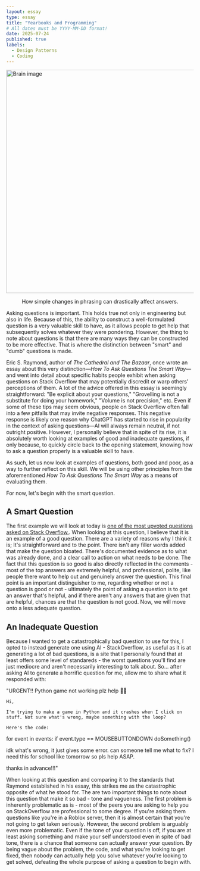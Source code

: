 ```yaml
---
layout: essay
type: essay
title: "Yearbooks and Programming"
# All dates must be YYYY-MM-DD format!
date: 2025-07-24
published: true
labels:
  - Design Patterns
  - Coding
---
```

<img 
  src="../img/brain.jpg" 
  class="img-fluid rounded mx-auto d-block" 
  style="width: 600px;" 
  alt="Brain image">

<div style="text-align: center;">
  How simple changes in phrasing can drastically affect answers.
</div>


 Asking questions is important. This holds true not only in engineering but also in life. Because of this, the ability to construct a well-formulated question is a very valuable skill to have, as it allows people to get help that subsequently solves whatever they were pondering. However, the thing to note about questions is that there are many ways they can be constructed to be more effective. That is where the distinction between "smart" and "dumb" questions is made.

Eric S. Raymond, author of *The Cathedral and The Bazaar*, once wrote an essay about this very distinction—*How To Ask Questions The Smart Way*—and went into detail about specific habits people exhibit when asking questions on Stack Overflow that may potentially discredit or warp others’ perceptions of them. A lot of the advice offered in this essay is seemingly straightforward: "Be explicit about your questions," "Grovelling is not a substitute for doing your homework," "Volume is not precision," etc. Even if some of these tips may seem obvious, people on Stack Overflow often fall into a few pitfalls that may invite negative responses. This negative response is likely one reason why ChatGPT has started to rise in popularity in the context of asking questions—AI will always remain neutral, if not outright positive. However, I personally believe that in spite of its rise, it is absolutely worth looking at examples of good and inadequate questions, if only because, to quickly circle back to the opening statement, knowing how to ask a question properly is a valuable skill to have.

As such, let us now look at examples of questions, both good and poor, as a way to further reflect on this skill. We will be using other principles from the aforementioned *How To Ask Questions The Smart Way* as a means of evaluating them.

For now, let's begin with the smart question.

## A Smart Question

The first example we will look at today is [one of the most upvoted questions asked on Stack Overflow.](https://stackoverflow.com/questions/2003505/how-do-i-delete-a-git-branch-locally-and-remotely). When looking at this question, I believe that it is an example of a good question. There are a variety of reasons why I think it is; It's straightforward and to the point. There isn't any filler words added that make the question bloated. There's documented evidence as to what was already done, and a clear call to action on what needs to be done. The fact that this question is so good is also directly reflected in the comments - most of the top answers are extremely helpful, and professional, polite, like people there want to help out and genuinely answer the question. This final point is an important distinguisher to me, regarding whether or not a question is good or not - ultimately the point of asking a question is to get an answer that's helpful, and if there aren't any answers that are given that are helpful, chances are that the question is not good. Now, we will move onto a less adequate question.


## An Inadequate Question

Because I wanted to get a catastrophically bad question to use for this, I opted to instead generate one using AI - StackOverflow, as useful as it is at generating a lot of bad questions, is a site that I personally found that at least offers some level of standareds - the worst questions you'll find are just mediocre and aren't necessarily interesting to talk about. So... after asking AI to generate a horrific question for me, allow me to share what it responded with:

"URGENT!! Python game not working plz help 🙏😭

    Hi,

    I'm trying to make a game in Python and it crashes when I click on stuff. Not sure what's wrong, maybe something with the loop?

    Here's the code:

for event in events:
if event.type == MOUSEBUTTONDOWN
doSomething()

idk what's wrong, it just gives some error. can someone tell me what to fix? I need this for school like tomorrow so pls help ASAP.

thanks in advance!!!"

When looking at this question and comparing it to the standards that Raymond established in his essay, this strikes me as the catastrophic opposite of what he stood for. The are two important things to note about this question that make it so bad - tone and vagueness. The first problem is inherently problematic as is - most of the peers you are asking to help you on StackOverflow are professional to some degree. If you're asking them questions like you're in a Roblox server, then it is almost certain that you're not going to get taken seriously. However, the second problem is arguably even more problematic. Even if the tone of your question is off, if you are at least asking something and make your self understood even in spite of bad tone, there is a chance that someone can actually answer your question. By being vague about the problem, the code, and what you're looking to get fixed, then nobody can actually help you solve whatever you're looking to get solved, defeating the whole purpose of asking a question to begin with.
